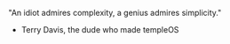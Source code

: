 "An idiot admires complexity, a genius admires simplicity."
- Terry Davis, the dude who made templeOS 
